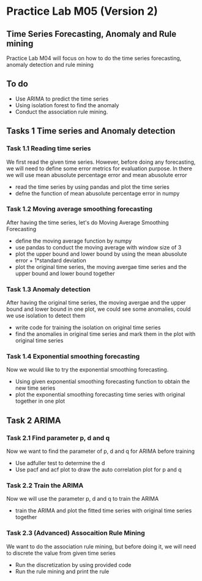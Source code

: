 # Practice Lab M05 (Version 2)
## Time Series Forecasting, Anomaly and Rule mining

Practice Lab M04 will focus on how to do the time series forecasting, anomaly detection and rule mining

## To do

- Use ARIMA to predict the time series
- Using isolation forest to find the anomaly
- Conduct the association rule mining.


## Tasks 1 Time series and Anomaly detection
### Task 1.1 Reading time series
We first read the given time series. However, before doing any forecasting, we will need to define some error metrics for evaluation purpose. In there we will use mean abusolute percentage error and mean abusolute error

- read the time series by using pandas and plot the time series
- defne the function of mean abusolute percentage error in numpy

### Task 1.2 Moving average smoothing forecasting
After having the time series, let's do Moving Average Smoothing Forecasting

- define the moving average function by numpy
- use pandas to conduct the moving average with window size of 3
- plot the upper bound and lower bound by using the mean abusolute error + 1*standard deviation
- plot the original time series, the moving avergae time series and the upper bound and lower bound together


### Task 1.3 Anomaly detection
After having the original time series, the moving avergae and the upper bound and lower bound in one plot, we could see some anomalies, could we use isolation to detect them

- write code for training the isolation on original time series
- find the anomalies in original time series and mark them in the plot with original time series


### Task 1.4 Exponential smoothing forecasting
Now we would like to try the exponential smoothing forecasting.

- Using given exponential smoothing forecasting function to obtain the new time series
- plot the exponential smoothing forecasting time series with original together in one plot


## Task 2 ARIMA
### Task 2.1 Find parameter p, d and q
Now we want to find the parameter of p, d and q for ARIMA before training

- Use adfuller test to determine the d
- Use pacf and acf plot to draw the auto correlation plot for p and q


### Task 2.2 Train the ARIMA
Now we will use the parameter p, d and q to train the ARIMA

- train the ARIMA and plot the fitted time series with original time series together

### Task 2.3 (Advanced) Assocaition Rule Mining
We want to do the association rule mining, but before doing it, we will need to discrete the value from given time series

- Run the discretization by using provided code
- Run the rule mining and print the rule
